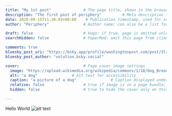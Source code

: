 ```yaml
---
title: "My 1st post"              # The page title, shown in the browser and in listings
description: "The first post of periphery"         # Meta description for SEO and social sharing
date: 2020-09-15T11:30:03+00:00    # Publication timestamp, used for sorting and display
author: "Periphery"               # Author name; can also be a list for multiple authors

draft: false                      # Hugo: if true, page is omitted unless built with --buildDrafts
searchHidden: false               # PaperMod: omit this page from client-side search

comments: true
bluesky_post_uri: "https://bsky.app/profile/washingtonpost.com/post/3lrl42ja75k2x"
bluesky_post_author: "volution.bsky.social"

cover:                            # Page cover image settings
  image: "https://upload.wikimedia.org/wikipedia/commons/1/18/Dog_Breeds.jpg"       # Path or URL to the cover image
  alt: "a dog"               # Alt text for accessibility
  caption: "a picture of a dog"               # Caption displayed under the cover
  relative: false                 # true if image is in a page bundle; false for static files
  hidden: false                   # true to hide the cover only on this page

---
```


Hello World
![alt text](/src/image.jpg "Title")

